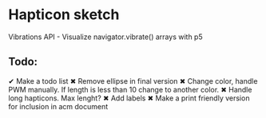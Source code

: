 # Hapticon sketch

Vibrations API - Visualize navigator.vibrate() arrays with p5

## Todo:

✔ Make a todo list
✖ Remove ellipse in final version
✖ Change color, handle PWM manually. If length is less than 10 change to another color.
✖ Handle long hapticons. Max lenght?
✖ Add labels
✖ Make a print friendly version for inclusion in acm document